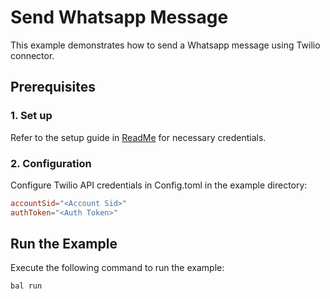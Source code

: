 # Send Whatsapp Message

This example demonstrates how to send a Whatsapp message using Twilio connector.

## Prerequisites

### 1. Set up
Refer to the setup guide in [ReadMe](../../../README.md) for necessary credentials.

### 2. Configuration

Configure Twilio API credentials in Config.toml in the example directory:

```toml
accountSid="<Account Sid>"
authToken="<Auth Token>"
```

## Run the Example

Execute the following command to run the example:

```bash
bal run
```